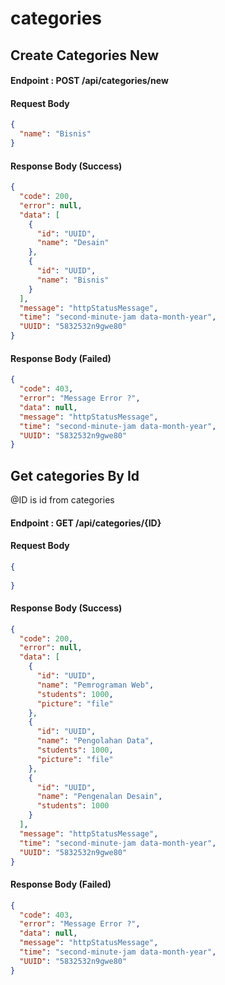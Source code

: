 
# categories

## Create Categories New

#### Endpoint : POST /api/categories/new

#### Request Body

```json
{
  "name": "Bisnis"
}
```

#### Response Body (Success)

```json
{
  "code": 200,
  "error": null,
  "data": [
    {
      "id": "UUID",
      "name": "Desain"
    },
    {
      "id": "UUID",
      "name": "Bisnis"
    }
  ],
  "message": "httpStatusMessage",
  "time": "second-minute-jam data-month-year",
  "UUID": "5832532n9gwe80"
}
```

#### Response Body (Failed)

```json
{
  "code": 403,
  "error": "Message Error ?",
  "data": null,
  "message": "httpStatusMessage",
  "time": "second-minute-jam data-month-year",
  "UUID": "5832532n9gwe80"
}
```

## Get categories By Id

@ID is id from categories
#### Endpoint : GET /api/categories/{ID}

#### Request Body

```json
{
  
}
```

#### Response Body (Success)

```json
{
  "code": 200,
  "error": null,
  "data": [
    {
      "id": "UUID",
      "name": "Pemrograman Web",
      "students": 1000,
      "picture": "file"
    },
    {
      "id": "UUID",
      "name": "Pengolahan Data",
      "students": 1000,
      "picture": "file"
    },
    {
      "id": "UUID",
      "name": "Pengenalan Desain",
      "students": 1000
    }
  ],
  "message": "httpStatusMessage",
  "time": "second-minute-jam data-month-year",
  "UUID": "5832532n9gwe80"
}
```

#### Response Body (Failed)

```json
{
  "code": 403,
  "error": "Message Error ?",
  "data": null,
  "message": "httpStatusMessage",
  "time": "second-minute-jam data-month-year",
  "UUID": "5832532n9gwe80"
}
```